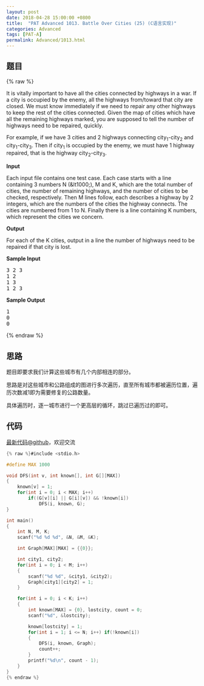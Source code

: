 ```yaml
---
layout: post
date: 2018-04-28 15:00:00 +0800
title:  "PAT Advanced 1013. Battle Over Cities (25) (C语言实现)"
categories: Advanced
tags: [PAT-A]
permalink: Advanced/1013.html
---
```


## 题目

{% raw %}<div id="problemContent">
<p>It is vitally important to have all the cities connected by highways in a war.  If a city is occupied by the enemy, all the highways from/toward that city are closed.  We must know immediately if we need to repair any other highways to keep the rest of the cities connected.  Given the map of cities which have all the remaining highways marked, you are supposed to tell the number of highways need to be repaired, quickly.</p>
<p>For example, if we have 3 cities and 2 highways connecting city<sub>1</sub>-city<sub>2</sub> and city<sub>1</sub>-city<sub>3</sub>.  Then if city<sub>1</sub> is occupied by the enemy, we must have 1 highway repaired, that is the highway city<sub>2</sub>-city<sub>3</sub>.</p>
<p><b>Input</b></p>
<p>Each input file contains one test case.  Each case starts with a line containing 3 numbers N (&amp;lt1000;), M and K, which are the total number of cities, the number of remaining highways, and the number of cities to be checked, respectively.  Then M lines follow, each describes a highway by 2 integers, which are the numbers of the cities the highway connects.  The cities are numbered from 1 to N.  Finally there is a line containing K numbers, which represent the cities we concern.</p>
<p><b>Output</b></p>
<p>For each of the K cities, output in a line the number of highways need to be repaired if that city is lost.</p>
<b>Sample Input</b><pre>
3 2 3
1 2
1 3
1 2 3
</pre>
<b>Sample Output</b><pre>
1
0
0
</pre>
</div>{% endraw %}

## 思路

题目即要求我们计算这些城市有几个内部相连的部分。

思路是对这些城市和公路组成的图进行多次遍历，直至所有城市都被遍历位置，遍历次数减1即为需要修复的公路数量。

具体遍历时，逐一城市进行一个更高层的循环，跳过已遍历过的即可。

## 代码

[最新代码@github](https://github.com/OliverLew/PAT/blob/master/PATAdvanced/1013.c)，欢迎交流
```c
{% raw %}#include <stdio.h>

#define MAX 1000

void DFS(int v, int known[], int G[][MAX])
{
    known[v] = 1;
    for(int i = 0; i < MAX; i++)
        if((G[v][i] || G[i][v]) && !known[i])
            DFS(i, known, G);
}

int main()
{
    int N, M, K;
    scanf("%d %d %d", &N, &M, &K);

    int Graph[MAX][MAX] = {{0}};

    int city1, city2;
    for(int i = 0; i < M; i++)
    {
        scanf("%d %d", &city1, &city2);
        Graph[city1][city2] = 1;
    }

    for(int i = 0; i < K; i++)
    {
        int known[MAX] = {0}, lostcity, count = 0;
        scanf("%d", &lostcity);

        known[lostcity] = 1;
        for(int i = 1; i <= N; i++) if(!known[i])
        {
            DFS(i, known, Graph);
            count++;
        }
        printf("%d\n", count - 1);
    }
}
{% endraw %}
```